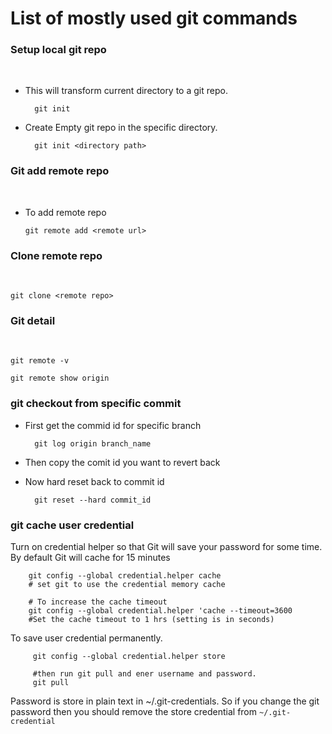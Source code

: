 
# List of mostly used git commands

### Setup local git repo
<br>

- This will transform current directory to a git repo.

        git init 

- Create Empty git repo in the specific directory.

        git init <directory path>



### Git add remote repo
<br>

  - To add remote repo

        git remote add <remote url>

### Clone remote repo
<br>

    git clone <remote repo>

### Git detail
<br>

    git remote -v 

    git remote show origin
  

### git checkout from specific commit

- First get the commid id for specific branch 
        
        git log origin branch_name
        
- Then copy the comit id you want to revert back
- Now hard reset back to commit id

        git reset --hard commit_id


### git cache user credential

Turn on credential helper so that Git will save your password for some time. By default Git will cache for 15 minutes

        git config --global credential.helper cache
        # set git to use the credential memory cache
        
        # To increase the cache timeout
        git config --global credential.helper 'cache --timeout=3600
        #Set the cache timeout to 1 hrs (setting is in seconds)
        
         
To save user credential permanently. 

         git config --global credential.helper store
         
         #then run git pull and ener username and password.
         git pull

Password is store in plain text in ~/.git-credentials. So if you change the git password then you should remove the store credential from `~/.git-credential`        
         
         
         
         
         
